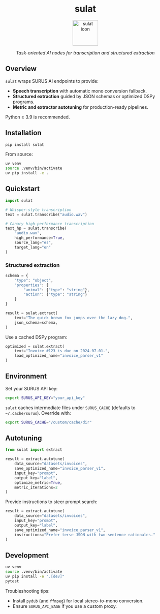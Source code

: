 <div align="center">
  <h1>sulat</h1>
  <img src="public/icon.png" alt="sulat icon" width="80" height="80">
  <p><em>Task-oriented AI nodes for transcription and structured extraction</em></p>
</div>

## Overview

`sulat` wraps SURUS AI endpoints to provide:
- **Speech transcription** with automatic mono conversion fallback.
- **Structured extraction** guided by JSON schemas or optimized DSPy programs.
- **Metric and extractor autotuning** for production-ready pipelines.

Python ≥ 3.9 is recommended.

## Installation

```bash
pip install sulat
```

From source:

```bash
uv venv
source .venv/bin/activate
uv pip install -e .
```

## Quickstart

```python
import sulat

# Whisper-style transcription
text = sulat.transcribe("audio.wav")

# Canary high-performance transcription
text_hp = sulat.transcribe(
    "audio.wav",
    high_performance=True,
    source_lang="es",
    target_lang="en"
)
```

### Structured extraction

```python
schema = {
    "type": "object",
    "properties": {
        "animal": {"type": "string"},
        "action": {"type": "string"}
    }
}

result = sulat.extract(
    text="The quick brown fox jumps over the lazy dog.",
    json_schema=schema,
)
```

Use a cached DSPy program:

```python
optimized = sulat.extract(
    text="Invoice #123 is due on 2024-07-01.",
    load_optimized_name="invoice_parser_v1"
)
```

## Environment

Set your SURUS API key:

```bash
export SURUS_API_KEY="your_api_key"
```

`sulat` caches intermediate files under `SURUS_CACHE` (defaults to `~/.cache/surus`). Override with:

```bash
export SURUS_CACHE="/custom/cache/dir"
```

## Autotuning

```python
from sulat import extract

result = extract.autotune(
    data_source="datasets/invoices",
    save_optimized_name="invoice_parser_v1",
    input_key="prompt",
    output_key="label",
    optimize_metric=True,
    metric_iterations=2
)
```

Provide instructions to steer prompt search:

```python
result = extract.autotune(
    data_source="datasets/invoices",
    input_key="prompt",
    output_key="label",
    save_optimized_name="invoice_parser_v1",
    instructions="Prefer terse JSON with two-sentence rationales."
)
```

## Development

```bash
uv venv
source .venv/bin/activate
uv pip install -e ".[dev]"
pytest
```

Troubleshooting tips:
- Install `pydub` (and `ffmpeg`) for local stereo-to-mono conversion.
- Ensure `SURUS_API_BASE` if you use a custom proxy.